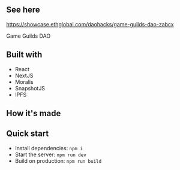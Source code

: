 ## See here
https://showcase.ethglobal.com/daohacks/game-guilds-dao-zabcx

Game Guilds DAO 

## Built with

- React
- NextJS
- Moralis
- SnapshotJS
- IPFS

## How it's made


## Quick start

- Install dependencies: `npm i`
- Start the server: `npm run dev`
- Build on production: `npm run build`
